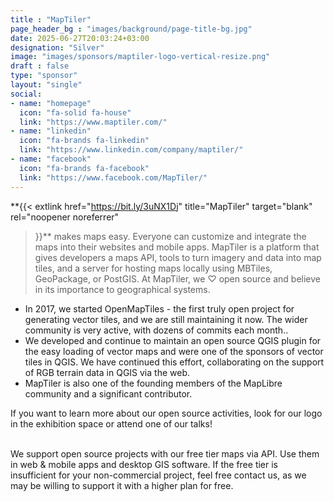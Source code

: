 ```yaml
---
title : "MapTiler"
page_header_bg : "images/background/page-title-bg.jpg"
date: 2025-06-27T20:03:24+03:00
designation: "Silver"
image: "images/sponsors/maptiler-logo-vertical-resize.png"
draft : false
type: "sponsor"
layout: "single"
social:
- name: "homepage"
  icon: "fa-solid fa-house"
  link: "https://www.maptiler.com/"
- name: "linkedin"
  icon: "fa-brands fa-linkedin"
  link: "https://www.linkedin.com/company/maptiler/"
- name: "facebook"
  icon: "fa-brands fa-facebook"
  link: "https://www.facebook.com/MapTiler/"
---
```

**{{<
    extlink href="https://bit.ly/3uNX1Dj"
    title="MapTiler"
    target="blank" rel="noopener noreferrer"
>}}**
makes maps easy. Everyone can customize and integrate the maps into their
>websites and mobile apps. MapTiler is a platform that gives developers
>a maps API, tools to turn imagery and data into map tiles, and a server for
>hosting maps locally using MBTiles, GeoPackage, or PostGIS. At MapTiler,
>we ♡ open source and believe in its importance to geographical systems.

- In 2017, we started OpenMapTiles - the first truly open project for generating
vector tiles, and we are still maintaining it now. The wider community
is very active, with dozens of commits each month..
- We developed and continue to maintain an open source QGIS plugin for the 
easy loading of vector maps and were one of the sponsors of vector tiles in
QGIS. We have continued this effort, collaborating on the support of RGB
terrain data in QGIS via the web.
- MapTiler is also one of the founding members of the MapLibre community and
a significant contributor.

If you want to learn more about our open source activities, look for our logo
in the exhibition space or attend one of our talks!
<br><br>

We support open source projects with our free tier maps via API. Use them in 
web & mobile apps and desktop GIS software. If the free tier is insufficient 
for your non-commercial project, feel free contact us, as we may be willing 
to support it with a higher plan for free.

